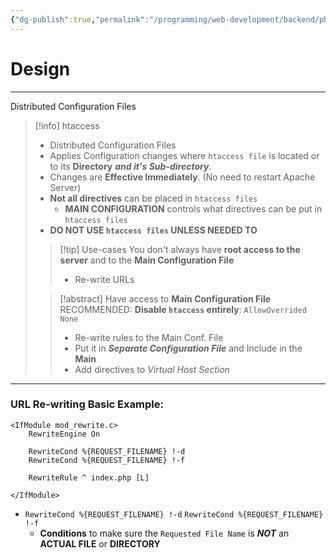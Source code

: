 ```yaml
---
{"dg-publish":true,"permalink":"/programming/web-development/backend/php/00-apache/03-htaccess-files/","tags":["programming","apache","php"],"created":"2024-11-09T11:30:29.776+08:00"}
---
```


# Design

--- 
Distributed Configuration Files

>[!info] htaccess
> - Distributed Configuration Files
> - Applies Configuration changes where `htaccess file` is located or to its __Directory__ ___and it's Sub-directory___.
> - Changes are __Effective Immediately__. (No need to restart Apache Server)
> - __Not all directives__ can be placed in `htaccess files`
> 	- __MAIN CONFIGURATION__ controls what directives can be put in `htaccess files`
> - __DO NOT USE `htaccess files` UNLESS NEEDED TO__
> 
>> [!tip] Use-cases
>> You don't always have __root access to the server__ and to the __Main Configuration File__
>> - Re-write URLs
>
>
>> [!abstract] Have access to __Main Configuration File__
>> RECOMMENDED: __Disable `htaccess` entirely__: `AllowOverrided None`
>> - Re-write rules to the Main Conf. File
>> - Put it in ___Separate Configuration File___ and Include in the __Main__
>> - Add directives to _Virtual Host Section_

---


### URL Re-writing Basic Example:
```
<IfModule mod_rewrite.c>
	RewriteEngine On
	
	RewriteCond %{REQUEST_FILENAME} !-d
	RewriteCond %{REQUEST_FILENAME} !-f

	RewriteRule ^ index.php [L]

</IfModule>
```

- `RewriteCond %{REQUEST_FILENAME} !-d`
	`RewriteCond %{REQUEST_FILENAME} !-f`
	- __Conditions__ to make sure the `Requested File Name` is ___NOT___ an __ACTUAL FILE__ or __DIRECTORY__